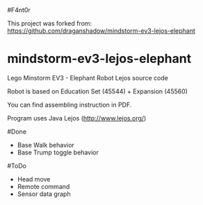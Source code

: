 #F4nt0r

This project was forked from: https://github.com/draganshadow/mindstorm-ev3-lejos-elephant

mindstorm-ev3-lejos-elephant
============================

Lego Minstorm EV3 - Elephant Robot Lejos source code

Robot is based on Education Set (45544) + Expansion (45560)

You can find assembling instruction in PDF.

Program uses Java Lejos (http://www.lejos.org/)

#Done
 * Base Walk behavior
 * Base Trump toggle behavior

#ToDo
 * Head move
 * Remote command
 * Sensor data graph